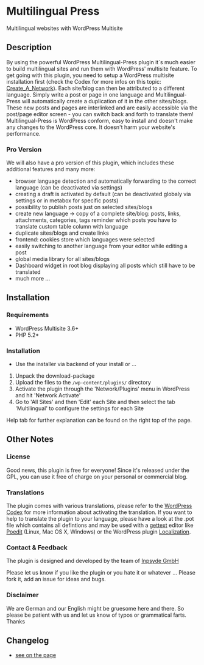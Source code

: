 # Multilingual Press
Multilingual websites with WordPress Multisite

## Description
By using the powerful WordPress Multilingual-Press plugin it´s much easier to build multilingual sites and
run them with WordPress' multisite feature. To get going with this plugin, you need to setup a WordPress 
multisite installation first 
(check the Codex for more infos on this topic: [Create_A_Network](http://codex.wordpress.org/Create_A_Network)). 
Each site/blog can then be attributed to a different language. Simply write a post or page in one language 
and Multilingual-Press will automatically create a duplication of it in the other sites/blogs. These new 
posts and pages are interlinked and are easily accessible via the post/page editor screen - you can switch 
back and forth to translate them! Multilingual-Press is WordPress conform, easy to install and doesn't make 
any changes to the WordPress core. It doesn't harm your website's performance.

### Pro Version
We will also have a pro version of this plugin, which includes these additional features and many more:

* browser language detection and automatically forwarding to the correct language (can be 
  deactivated via settings)
* creating a draft is activated by default (can be deactivated globaly via settings or in 
  metabox for specific posts)
* possibility to publish posts just on selected sites/blogs
* create new language -> copy of a complete site/blog:
        posts, links, attachments, categories, tags
        reminder which posts you have to translate
        custom table column with language
* duplicate sites/blogs and create links    
* frontend: cookies store which languages were selected
* easily switching to another language from your editor while editing a post
* global media library for all sites/blogs
* Dashboard widget in root blog displaying all posts which still have to be translated
* much more ...

## Installation
### Requirements
* WordPress Multisite 3.6+
* PHP 5.2*

### Installation
 * Use the installer via backend of your install or ...

1. Unpack the download-package
2. Upload the files to the `/wp-content/plugins/` directory
3. Activate the plugin through the 'Network/Plugins' menu in WordPress and hit 'Network Activate'
4. Go to 'All Sites' and then 'Edit' each Site and then select the tab 'Multilingual' to configure the 
   settings for each Site

Help tab for further explanation can be found on the right top of the page.

## Other Notes
### License
Good news, this plugin is free for everyone! Since it's released under the GPL, you can use it free of charge on your personal or commercial blog.

### Translations
The plugin comes with various translations, please refer to the [WordPress Codex](http://codex.wordpress.org/Installing_WordPress_in_Your_Language "Installing WordPress in Your Language") for more information about activating the translation. If you want to help to translate the plugin to your language, please have a look at the .pot file which contains all defintions and may be used with a [gettext](http://www.gnu.org/software/gettext/) editor like [Poedit](http://www.poedit.net/) (Linux, Mac OS X, Windows) or the WordPress plugin [Localization](http://wordpress.org/extend/plugins/codestyling-localization/).

### Contact & Feedback
The plugin is designed and developed by the team of [Inpsyde GmbH](http://inpsyde.com)

Please let us know if you like the plugin or you hate it or whatever ... Please fork it, add an issue for ideas and bugs.

### Disclaimer
We are German and our English might be gruesome here and there. So please be patient with us and let us know of typos or grammatical farts. Thanks

## Changelog

 * [see on the page](http://wordpress.org/extend/plugins/multilingual-press/changelog/)
